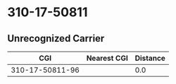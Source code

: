# 310-17-50811
## Unrecognized Carrier


| CGI | Nearest CGI | Distance |
|-----|-------------|----------|
| 310-17-50811-96 |  | 0.0 |
